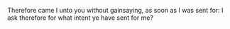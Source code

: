 Therefore came I unto you without gainsaying, as soon as I was sent for: I ask therefore for what intent ye have sent for me?
